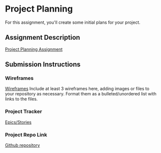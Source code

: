 # Project Planning
For this assignment, you'll create some initial plans for your project.

## Assignment Description
[Project Planning Assignment](https://education.launchcode.org/liftoff/modules/assignments/project-planning)

## Submission Instructions

### Wireframes

[Wireframes](https://www.dropbox.com/s/ezk7tkzfi8k68qn/IMG_3081%20copy.jpg?dl=0)
Include at least 3 wireframes here, adding images or files to your repository as necessary. Format them as a bulleted/unordered list with links to the files.

### Project Tracker

[Epics/Stories](https://trello.com/b/bypjBxmR/epics-stories)

### Project Repo Link

[Github repository](https://github.com/LaunchCodeLiftoffProjects/fizzybubbly.git)
